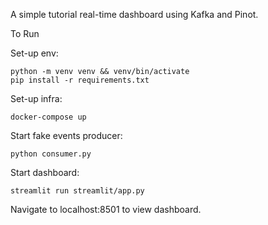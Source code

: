A simple tutorial real-time dashboard using Kafka and Pinot.

To Run

Set-up env:
```
python -m venv venv && venv/bin/activate
pip install -r requirements.txt
```

Set-up infra:
```
docker-compose up
```

Start fake events producer:
```
python consumer.py
```

Start dashboard:
```
streamlit run streamlit/app.py
```

Navigate to localhost:8501 to view dashboard.

